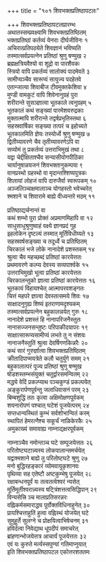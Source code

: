 +++
title = "१०१ शिवभक्तप्रतिष्ठापटलः"

+++
शिवभक्तप्रतिष्ठापटलप्रारम्भः    
अथातस्सम्प्रवक्ष्यामि शिवभक्तप्रतिष्ठितम्  
भक्तप्रतिष्ठां कर्तव्यं येनराः दीर्घजीविनः १  
अचिरात्प्रतिपठ्येते शिवज्ञानं भविष्यति  
तस्मात्सर्वप्रयत्नेन प्रतिष्ठां श्रुणु षण्मुख २  
ब्रह्मक्षत्रियवैश्यो वा शूद्रो वा पारशैवकः  
स्त्रियो वापि प्रकर्तव्यं सालोक्यं पादमेवते ३  
सामीप्यञ्चैव सारूप्यं सायुज्य पदहेतवे  
एतान्जात्या शिवाबीज टीवमुक्तकेशिवा ४  
मुण्डी वामकुटं वापि शिवेनानुग्रहं पुरा  
शरीरान्ते सुसञ्ज्ञात्वा भूतकाले त्वनुग्रहम् ५  
भूतकालं कथं सङ्ख्यां पारमेशवरुद्रकाः  
मुक्तात्मापि शरीरान्ते तद्वर्षप्रभृतिस्तथा ६  
सहस्रवार्षिका सङ्ख्या तत्परं च इहोच्यते  
भूतकालमिति ज्ञेयः तस्योर्ध्वे श्रुणु षण्मुख ७  
द्वितीय्यावरणे चैव तृतीय्यावरणेऽपि वा  
सव्योमं तु प्रकर्तव्यं उत्तराभिमुखं तथा ८  
यद्वा चेद्दीक्षिताश्चैव सन्यासीयोगपीठिका  
चार्यानुषान्नयजनं शिवभक्तानुकम्पया ९  
वानप्रस्थो ग्रहस्थो वा मृदान्तश्शिष्यपुत्रकः  
शिलायां लोहजं वापि दारुजैर्वा स्वरूपकम् १०  
अञ्जलिञ्चाक्षमालाञ्च योगहस्तो भवेच्चरेत्  
श्मशाने च शिवारामे बाह्ये वीध्यन्तरे मठम् ११  

प्रतिष्ठाद्यर्चनान्तं वा  
कथं शम्भो पुरा प्रोक्तं अप्रमाणमिहापि वा १२  
साधुसाधुश्रुणुष्वाहं वक्ष्ये ज्ञानप्रदं गुह  
इहलोकेन दृष्टल्यं तस्मात् मूर्तिविधीय्यते १३  
सहस्रवर्षसङ्ख्या च तदूर्ध्वे च प्रतिष्ठितम्  
चिरकालं भजे लोके नानादेशे प्रशस्तकम् १४  
श्रुत्वा चैव महच्छब्दं प्रतिष्ठां कारयेत्ततः  
प्रथमावरणे कल्प्य देवस्य सव्यपार्श्वके १५  
उत्तराभिमुखो भूत्वा प्रतिष्ठां कारयेत्ततः  
चिरकालन्तुको ज्ञात्वा प्रतिष्ठां कारयेत्ततः १६  
भूतकायं विहायश्चेत् आत्मापरवशङ्गतः  
चित्तं महपरे ज्ञात्वा देवस्तत्समये शिवः १७  
साक्षादनुगृह्य शिष्यं इतराणामदृश्यकम्  
तस्मात्सर्वप्रयत्नेन बहुकालन्नयेत् गुरुः १८  
नानादेशे प्रशस्तं हि नानापरिजनैस्तुतः  
नानासज्जनसन्तुष्टः परिपाकीदयापरः १९  
साक्षात्सारूप्यसामीप्यं लभते तु न संशयः  
नानाजनैस्तुतिं श्रुत्वा देवर्षिगणकिन्नरैः २०  
कथं सारं गुरुर्ज्ञात्वा शिवभक्तप्रतिष्ठितम्  
क्रीतादिपाप्मयत्रेते कलौ चतुर्युगे समम् २१  
बहुकालात्परं पूज्य प्रतिष्ठां श्रुणु षण्मुख  
षोडशस्तम्भसंयुक्तं चतुर्द्वारसमन्वितम् २२  
मद्ध्ये वेदिं प्रकल्प्याथ पञ्चकुण्डं प्रकल्पयेत्  
अङ्कुरार्पणपूर्वन्तु जलाधिवासनं परम् २३  
बिम्बशुद्धिं ततः कृत्वा अक्षिमोक्षणपूर्वकम्  
शयनारोपणं पश्चात् घटेशं पूजयेत्परम् २४  
सप्तधान्यस्थितं कुम्भं सर्वशोभान्वितं करम्  
स्थापितं हेमरत्नैश्च सकूर्चं नाळिकेरकैः २५  
अमुकाख्यं समावाह्य नाम्नाद्यक्षरपूर्वकम्  

नाम्नाञ्चैव नमोन्तञ्च घटे सम्पूजयेत्ततः २६  
परितोष्टघटान्न्यस्य लोकपालान्समर्चयेत्  
यद्वाश्मशाने बाह्ये तु परितोष्टघटे श्रुणु २७  
मनो बुद्धिरहङ्कारं व्योमवायुकृशानवः  
पृथिव्या सह एतेष्टौ अष्टकुम्भेषु पूजयेत् २८  
रक्षाबन्धनपूर्वं यः तत्वतत्वेश्वरं न्यसेत्  
मूर्तिमूर्तीश्वरान्न्यस्य षट्त्रिंशत्तत्वसिद्धिपान् २९  
विन्यसेत्त्रि ञ्च मालाप्रतिसरन्नरः  
वह्निकर्मसमाराद्ध्य पूर्वोक्तविधिनाहुनेत् ३०  
प्रायश्चित्ताहुतिं हुत्वा वह्निस्थं योजयेत् घटे  
सुमुहूर्ते सुलग्ने च प्रोक्षयित्वाभिषेचनम् ३१  
हविर्दत्वा निवेद्याथ धूपदीपं समाचरेत्  
ब्रांहणान्भोजयेत्तत्र आचार्यं पूजयेत्ततः ३२  
एवं यः कुरुते मर्त्यस्सपुण्यां गतिमाप्नुयात्  
इति शिवभक्तप्रतिष्ठापटल एकोत्तरशततमः  
